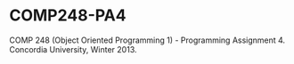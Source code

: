 # COMP248-PA4
COMP 248 (Object Oriented Programming 1) - Programming Assignment 4. Concordia University, Winter 2013.
